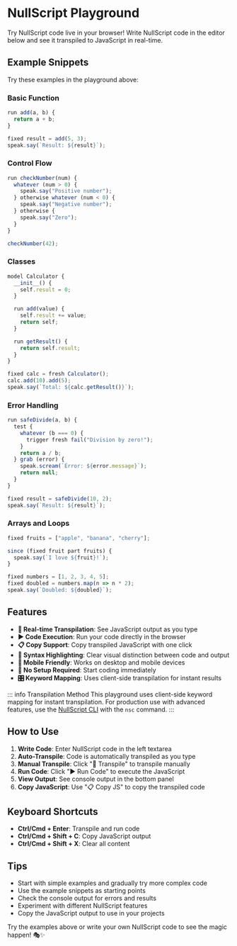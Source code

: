 # NullScript Playground

Try NullScript code live in your browser! Write NullScript code in the editor below and see it transpiled to JavaScript in real-time.

<ClientOnly>
  <Playground />
</ClientOnly>

## Example Snippets

Try these examples in the playground above:

### Basic Function

```javascript
run add(a, b) {
  return a + b;
}

fixed result = add(5, 3);
speak.say(`Result: ${result}`);
```

### Control Flow

```javascript
run checkNumber(num) {
  whatever (num > 0) {
    speak.say("Positive number");
  } otherwise whatever (num < 0) {
    speak.say("Negative number");
  } otherwise {
    speak.say("Zero");
  }
}

checkNumber(42);
```

### Classes

```javascript
model Calculator {
  __init__() {
    self.result = 0;
  }

  run add(value) {
    self.result += value;
    return self;
  }

  run getResult() {
    return self.result;
  }
}

fixed calc = fresh Calculator();
calc.add(10).add(5);
speak.say(`Total: ${calc.getResult()}`);
```

### Error Handling

```javascript
run safeDivide(a, b) {
  test {
    whatever (b === 0) {
      trigger fresh fail("Division by zero!");
    }
    return a / b;
  } grab (error) {
    speak.scream(`Error: ${error.message}`);
    return null;
  }
}

fixed result = safeDivide(10, 2);
speak.say(`Result: ${result}`);
```

### Arrays and Loops

```javascript
fixed fruits = ["apple", "banana", "cherry"];

since (fixed fruit part fruits) {
  speak.say(`I love ${fruit}!`);
}

fixed numbers = [1, 2, 3, 4, 5];
fixed doubled = numbers.map(n => n * 2);
speak.say(`Doubled: ${doubled}`);
```

## Features

- **🔄 Real-time Transpilation**: See JavaScript output as you type
- **▶️ Code Execution**: Run your code directly in the browser
- **📋 Copy Support**: Copy transpiled JavaScript with one click
- **🎨 Syntax Highlighting**: Clear visual distinction between code and output
- **📱 Mobile Friendly**: Works on desktop and mobile devices
- **🚀 No Setup Required**: Start coding immediately
- **🎛️ Keyword Mapping**: Uses client-side transpilation for instant results

::: info Transpilation Method
This playground uses client-side keyword mapping for instant transpilation. For production use with advanced features, use the [NullScript CLI](./cli/usage) with the `nsc` command.
:::

## How to Use

1. **Write Code**: Enter NullScript code in the left textarea
2. **Auto-Transpile**: Code is automatically transpiled as you type
3. **Manual Transpile**: Click "🔄 Transpile" to transpile manually
4. **Run Code**: Click "▶️ Run Code" to execute the JavaScript
5. **View Output**: See console output in the bottom panel
6. **Copy JavaScript**: Use "📋 Copy JS" to copy the transpiled code

## Keyboard Shortcuts

- **Ctrl/Cmd + Enter**: Transpile and run code
- **Ctrl/Cmd + Shift + C**: Copy JavaScript output
- **Ctrl/Cmd + Shift + X**: Clear all content

## Tips

- Start with simple examples and gradually try more complex code
- Use the example snippets as starting points
- Check the console output for errors and results
- Experiment with different NullScript features
- Copy the JavaScript output to use in your projects

Try the examples above or write your own NullScript code to see the magic happen! 🎭✨
